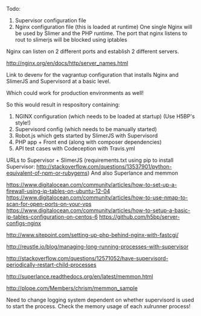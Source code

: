 Todo:

1. Supervisor configuration file
2. Nginx configuration file (this is loaded at runtime)
One single Nginx will be used by Slimer and the PHP runtime. The port that nginx listens to rout to slimerjs will be blocked using iptables

Nginx can listen on 2 different ports and establish 2 different servers.

http://nginx.org/en/docs/http/server_names.html

Link to devenv for the vagrantup configuration that installs Nginx and SlimerJS and Supervisord at a basic level.

Which could work for production environments as well!

So this would result in respository containing:

1. NGINX configuration (which needs to be loaded at startup) (Use H5BP's style!)
2. Supervisord config (which needs to be manually started)
3. Robot.js which gets started by SlimerJS with Supervisord
4. PHP app + Front end (along with composer dependencies)
5. API test cases with Codeception with Travis.yml

URLs to Supervisor + SlimerJS (requirements.txt using pip to install Supervisor: http://stackoverflow.com/questions/13537901/python-equivalent-of-npm-or-rubygems) And also Superlance and memmon

https://www.digitalocean.com/community/articles/how-to-set-up-a-firewall-using-ip-tables-on-ubuntu-12-04
https://www.digitalocean.com/community/articles/how-to-use-nmap-to-scan-for-open-ports-on-your-vps
https://www.digitalocean.com/community/articles/how-to-setup-a-basic-ip-tables-configuration-on-centos-6
https://github.com/h5bp/server-configs-nginx

http://www.sitepoint.com/setting-up-php-behind-nginx-with-fastcgi/

http://reustle.io/blog/managing-long-running-processes-with-supervisor

http://stackoverflow.com/questions/12571052/have-supervisord-periodically-restart-child-processes

http://superlance.readthedocs.org/en/latest/memmon.html

http://plope.com/Members/chrism/memmon_sample

Need to change logging system dependent on whether supervisord is used to start the process. Check the memory usage of each xulrunner process!